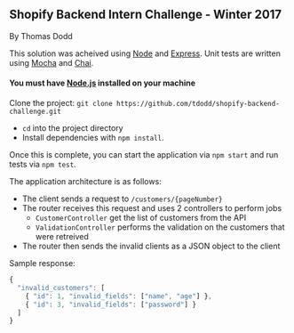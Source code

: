 ## Shopify Backend Intern Challenge - Winter 2017

By Thomas Dodd

This solution was acheived using [Node](https://nodejs.org) and [Express](https://expressjs.com/). Unit tests are written using [Mocha](https://mochajs.org/) and [Chai](http://chaijs.com/).

#### You must have [Node.js](https://nodejs.org) installed on your machine
Clone the project: `git clone https://github.com/tdodd/shopify-backend-challenge.git`
+ `cd` into the project directory
+ Install dependencies with `npm install`.

Once this is complete, you can start the application via `npm start` and run tests via `npm test`.

The application architecture is as follows:
+ The client sends a request to `/customers/{pageNumber}`
+ The router receives this request and uses 2 controllers to perform jobs
   + `CustomerController` get the list of customers from the API
   + `ValidationController` performs the validation on the customers that were retreived
+ The router then sends the invalid clients as a JSON object to the client

Sample response:
```javascript
{
  "invalid_customers": [
    { "id": 1, "invalid_fields": ["name", "age"] },
    { "id": 3, "invalid_fields": ["password"] }
  ]
}
```